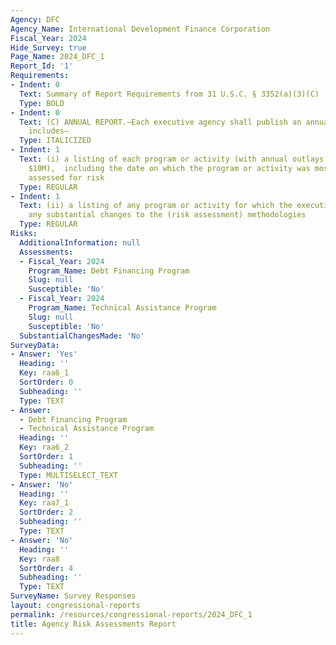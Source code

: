 ```yaml
---
Agency: DFC
Agency_Name: International Development Finance Corporation
Fiscal_Year: 2024
Hide_Survey: true
Page_Name: 2024_DFC_1
Report_Id: '1'
Requirements:
- Indent: 0
  Text: Summary of Report Requirements from 31 U.S.C. § 3352(a)(3)(C)
  Type: BOLD
- Indent: 0
  Text: (C) ANNUAL REPORT.—Each executive agency shall publish an annual report that
    includes—
  Type: ITALICIZED
- Indent: 1
  Text: (i) a listing of each program or activity (with annual outlays greater than
    $10M),  including the date on which the program or activity was most recently
    assessed for risk
  Type: REGULAR
- Indent: 1
  Text: (ii) a listing of any program or activity for which the executive agency makes
    any substantial changes to the (risk assessment) methodologies
  Type: REGULAR
Risks:
  AdditionalInformation: null
  Assessments:
  - Fiscal_Year: 2024
    Program_Name: Debt Financing Program
    Slug: null
    Susceptible: 'No'
  - Fiscal_Year: 2024
    Program_Name: Technical Assistance Program
    Slug: null
    Susceptible: 'No'
  SubstantialChangesMade: 'No'
SurveyData:
- Answer: 'Yes'
  Heading: ''
  Key: raa6_1
  SortOrder: 0
  Subheading: ''
  Type: TEXT
- Answer:
  - Debt Financing Program
  - Technical Assistance Program
  Heading: ''
  Key: raa6_2
  SortOrder: 1
  Subheading: ''
  Type: MULTISELECT_TEXT
- Answer: 'No'
  Heading: ''
  Key: raa7_1
  SortOrder: 2
  Subheading: ''
  Type: TEXT
- Answer: 'No'
  Heading: ''
  Key: raa8
  SortOrder: 4
  Subheading: ''
  Type: TEXT
SurveyName: Survey Responses
layout: congressional-reports
permalink: /resources/congressional-reports/2024_DFC_1
title: Agency Risk Assessments Report
---
```


